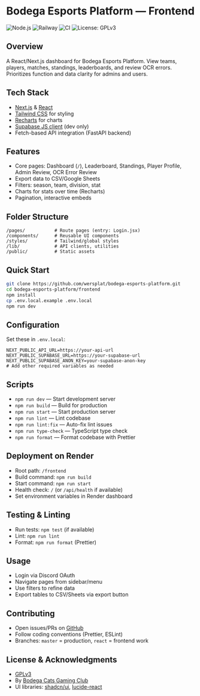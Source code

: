 # Bodega Esports Platform — Frontend

![Node.js](https://img.shields.io/badge/node-%3E=18.x-green.svg)
![Railway](https://img.shields.io/badge/-Railway-0B0D0E?style=flat&logo=railway&logoColor=white)
![CI](https://github.com/wersplat/bodega-esports-platform/actions/workflows/ci.yml/badge.svg)
![License: GPLv3](https://img.shields.io/badge/license-GPLv3-blue)

## Overview

A React/Next.js dashboard for Bodega Esports Platform. View teams, players, matches, standings, leaderboards, and review OCR errors. Prioritizes function and data clarity for admins and users.

## Tech Stack

- [Next.js](https://nextjs.org/) & [React](https://react.dev/)
- [Tailwind CSS](https://tailwindcss.com/) for styling
- [Recharts](https://recharts.org/) for charts
- [Supabase JS client](https://supabase.com/docs/reference/javascript/installing) (dev only)
- Fetch-based API integration (FastAPI backend)

## Features

- Core pages: Dashboard (`/`), Leaderboard, Standings, Player Profile, Admin Review, OCR Error Review
- Export data to CSV/Google Sheets
- Filters: season, team, division, stat
- Charts for stats over time (Recharts)
- Pagination, interactive embeds

## Folder Structure

```
/pages/           # Route pages (entry: Login.jsx)
/components/      # Reusable UI components
/styles/          # Tailwind/global styles
/lib/             # API clients, utilities
/public/          # Static assets
```

## Quick Start

```bash
git clone https://github.com/wersplat/bodega-esports-platform.git
cd bodega-esports-platform/frontend
npm install
cp .env.local.example .env.local
npm run dev
```

## Configuration

Set these in `.env.local`:

```env
NEXT_PUBLIC_API_URL=https://your-api-url
NEXT_PUBLIC_SUPABASE_URL=https://your-supabase-url
NEXT_PUBLIC_SUPABASE_ANON_KEY=your-supabase-anon-key
# Add other required variables as needed
```

## Scripts

- `npm run dev` — Start development server
- `npm run build` — Build for production
- `npm run start` — Start production server
- `npm run lint` — Lint codebase
- `npm run lint:fix` — Auto-fix lint issues
- `npm run type-check` — TypeScript type check
- `npm run format` — Format codebase with Prettier

## Deployment on Render

- Root path: `/frontend`
- Build command: `npm run build`
- Start command: `npm run start`
- Health check: `/` (or `/api/health` if available)
- Set environment variables in Render dashboard

## Testing & Linting

- Run tests: `npm test` (if available)
- Lint: `npm run lint`
- Format: `npm run format` (Prettier)

## Usage

- Login via Discord OAuth
- Navigate pages from sidebar/menu
- Use filters to refine data
- Export tables to CSV/Sheets via export button

## Contributing

- Open issues/PRs on [GitHub](https://github.com/wersplat/bodega-esports-platform)
- Follow coding conventions (Prettier, ESLint)
- Branches: `master` = production, `react` = frontend work

## License & Acknowledgments

- [GPLv3](./LICENSE)
- By [Bodega Cats Gaming Club](https://bodegacats.gg)
- UI libraries: [shadcn/ui](https://ui.shadcn.com/), [lucide-react](https://lucide.dev/)

